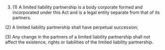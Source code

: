 3. (1) A limited liability partnership is a body corporate formed and incorporated under this Act and is a legal entity separate from that of its partners.

(2) A limited liability partnership shall have perpetual succession;

(3) Any change in the partners of a limited liability partnership shall not affect the existence, rights or liabilities of the limited liability partnership.
